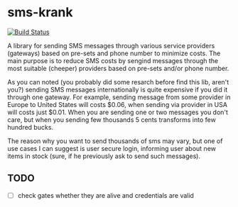 sms-krank
=========
[![Build Status](https://travis-ci.org/pinepain/sms-krank.png)](https://travis-ci.org/pinepain/sms-krank)

A library for sending SMS messages through various service providers (gateways) based on pre-sets and phone number to minimize costs.
The main purpose is to reduce SMS costs by sengind messages through the most suitable (cheeper) providers based on pre-sets and/or phone number.

As you can noted (you probably did some resarch before find this lib, aren't you?) sending SMS messages internationally is quite expensive if you did it through one gateway. For example, sending message from some provider in Europe to United States will costs $0.06, when sending via provider in USA will costs just $0.01. When you are sending one or two messages you don't care, but when you sending few thousands 5 cents transforms into few hundred bucks.

The reason why you want to send thousands of sms may vary, but one of use cases I can suggest is user secure login, informing user about new items in stock (sure, if he previously ask to send such messages).

TODO
----

- [ ] check gates whether they are alive and credentials are valid
